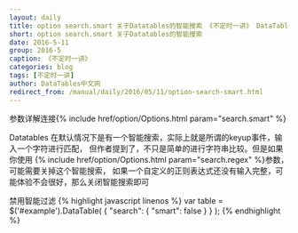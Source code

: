 ```yaml
---
layout: daily
title: option search.smart 关于Datatables的智能搜索 《不定时一讲》 DataTables中文网
short: option search.smart 关于Datatables的智能搜索
date: 2016-5-11
group: 2016-5
caption: 《不定时一讲》
categories: blog
tags: [不定时一讲]
author: DataTables中文网
redirect_from: /manual/daily/2016/05/11/option-search-smart.html
---
```

参数详解连接{% include href/option/Options.html param="search.smart" %}

Datatables 在默认情况下是有一个智能搜索，实际上就是所谓的keyup事件，输入一个字符进行匹配，
但作者提到了，不只是简单的进行字符串比较。但是如果你使用
{% include href/option/Options.html param="search.regex" %}参数，可能需要关掉这个智能搜索，
如果一个自定义的正则表达式还没有输入完整，可能体验不会很好，那么关闭智能搜索即可
<!--more-->

禁用智能过滤
{% highlight javascript linenos %}
    var table = $('#example').DataTable( {
      "search": {
        "smart": false
      }
    } );
{% endhighlight %}

